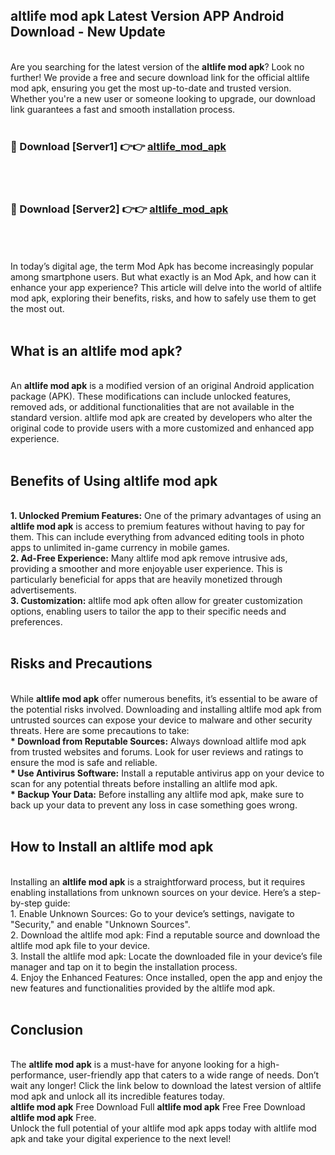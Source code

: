 ## altlife mod apk Latest Version APP Android Download - New Update
<br>
Are you searching for the latest version of the <strong>altlife mod apk</strong>? Look no further! We provide a free and secure download link for the official altlife mod apk, ensuring you get the most up-to-date and trusted version. Whether you're a new user or someone looking to upgrade, our download link guarantees a fast and smooth installation process.
<br>
<br>
<h3>🔴 Download [Server1] 👉👉 <a href="https://modyolo.store/altlife+mod+apk">altlife_mod_apk</a></h3><br>
<br>
<h3>🔴 Download [Server2] 👉👉 <a href="https://modyolo.store/altlife+mod+apk">altlife_mod_apk</a></h3><br>
<br>
<br>
In today’s digital age, the term Mod Apk has become increasingly popular among smartphone users. But what exactly is an Mod Apk, and how can it enhance your app experience? This article will delve into the world of altlife mod apk, exploring their benefits, risks, and how to safely use them to get the most out.
<br>
<br>
<h2>What is an altlife mod apk?</h2>
<br>
An <strong>altlife mod apk</strong> is a modified version of an original Android application package (APK). These modifications can include unlocked features, removed ads, or additional functionalities that are not available in the standard version. altlife mod apk are created by developers who alter the original code to provide users with a more customized and enhanced app experience.
<br>
<br>
<h2>Benefits of Using altlife mod apk</h2>
<br>
<strong> 1. Unlocked Premium Features:</strong> One of the primary advantages of using an <strong>altlife mod apk</strong> is access to premium features without having to pay for them. This can include everything from advanced editing tools in photo apps to unlimited in-game currency in mobile games.
<br>
<strong> 2. Ad-Free Experience:</strong> Many altlife mod apk remove intrusive ads, providing a smoother and more enjoyable user experience. This is particularly beneficial for apps that are heavily monetized through advertisements.
<br>
<strong> 3. Customization:</strong> altlife mod apk often allow for greater customization options, enabling users to tailor the app to their specific needs and preferences.
<br>
<br>
<h2>Risks and Precautions</h2>
<br>
While <strong>altlife mod apk</strong> offer numerous benefits, it’s essential to be aware of the potential risks involved. Downloading and installing altlife mod apk from untrusted sources can expose your device to malware and other security threats. Here are some precautions to take:
<br>
<strong> * Download from Reputable Sources:</strong> Always download altlife mod apk from trusted websites and forums. Look for user reviews and ratings to ensure the mod is safe and reliable.
<br>
<strong> * Use Antivirus Software:</strong> Install a reputable antivirus app on your device to scan for any potential threats before installing an altlife mod apk.
<br>
<strong> * Backup Your Data:</strong> Before installing any altlife mod apk, make sure to back up your data to prevent any loss in case something goes wrong.
<br>
<br>
<h2>How to Install an altlife mod apk</h2>
<br>
Installing an <strong>altlife mod apk</strong> is a straightforward process, but it requires enabling installations from unknown sources on your device. Here’s a step-by-step guide:
<br>
 1. Enable Unknown Sources: Go to your device’s settings, navigate to "Security," and enable "Unknown Sources".
<br>
 2. Download the altlife mod apk: Find a reputable source and download the altlife mod apk file to your device.
<br>
 3. Install the altlife mod apk: Locate the downloaded file in your device’s file manager and tap on it to begin the installation process.
<br>
 4. Enjoy the Enhanced Features: Once installed, open the app and enjoy the new features and functionalities provided by the altlife mod apk.
<br>
<br>
<h2><strong>Conclusion</strong></h2>
<br>
The <strong>altlife mod apk</strong> is a must-have for anyone looking for a high-performance, user-friendly app that caters to a wide range of needs. Don’t wait any longer! Click the link below to download the latest version of altlife mod apk and unlock all its incredible features today.
<br>
<strong>altlife mod apk</strong> Free Download Full <strong>altlife mod apk</strong> Free Free Download <strong>altlife mod apk</strong> Free.
<br>
Unlock the full potential of your altlife mod apk apps today with altlife mod apk and take your digital experience to the next level!